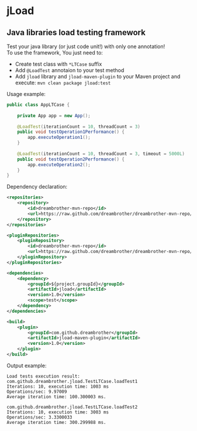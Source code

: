jLoad
=====
Java libraries load testing framework
-------------------------------------

Test your java library (or just code unit!) with only one annotation!  
To use the framework, You just need to:  
*   Create test class with `*LTCase` suffix
*   Add `@LoadTest` annotaion to your test method
*   Add `jload` library and `jload-maven-plugin` to your Maven project and execute: `mvn clean package jload:test`  

Usage example:
```java
public class AppLTCase {
    
    private App app = new App();
    
    @LoadTest(iterationCount = 10, threadCount = 3)
    public void testOperation1Performance() {
        app.executeOperation1();
    }
        
    @LoadTest(iterationCount = 10, threadCount = 3, timeout = 5000L)
    public void testOperation2Performance() {
        app.executeOperation2();
    }
}
```

Dependency declaration:
```xml
<repositories>
    <repository>
        <id>dreambrother-mvn-repo</id>
        <url>https://raw.github.com/dreambrother/dreambrother-mvn-repo/master/releases</url>
    </repository>
</repositories>

<pluginRepositories>
    <pluginRepository>
        <id>dreambrother-mvn-repo</id>
        <url>https://raw.github.com/dreambrother/dreambrother-mvn-repo/master/releases</url>
    </pluginRepository>
</pluginRepositories>

<dependencies>
    <dependency>
        <groupId>${project.groupId}</groupId>
        <artifactId>jload</artifactId>
        <version>1.0</version>
        <scope>test</scope>
    </dependency>
</dependencies>

<build>
    <plugin>
        <groupId>com.github.dreambrother</groupId>
        <artifactId>jload-maven-plugin</artifactId>
        <version>1.0</version>
    </plugin>
</build>
```
Output example:

    Load tests execution result: 
    com.github.dreambrother.jload.TestLTCase.loadTest1
    Iterations: 10, execution time: 1003 ms
    Operations/sec: 9.97009
    Average iteration time: 100.300003 ms.

    com.github.dreambrother.jload.TestLTCase.loadTest2
    Iterations: 10, execution time: 3003 ms
    Operations/sec: 3.3300033
    Average iteration time: 300.299988 ms.
